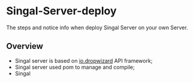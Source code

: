 # Singal-Server-deploy
The steps and notice info when deploy Singal Server on your own Server.


## Overview
  - Singal server is based on [io.dropwizard](https://www.dropwizard.io/1.3.5/docs/) API framework;
  - Singal server used pom to manage and compile;
  - Singal 
